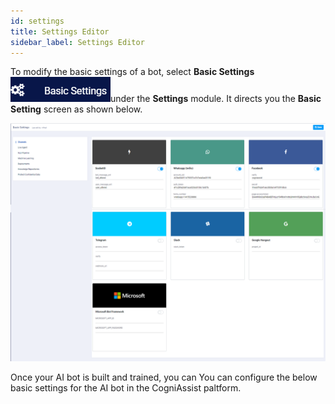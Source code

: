 ```yaml
---
id: settings
title: Settings Editor
sidebar_label: Settings Editor
---
```


To modify the basic settings of a bot, select **Basic Settings** ![](assets\CA_93.png)under the **Settings** module. It directs you the **Basic Setting** screen as shown below.

![](assets\CA_94.png)

Once your AI bot is built and trained, you can You can configure the below basic settings for the AI bot in the CogniAssist paltform.